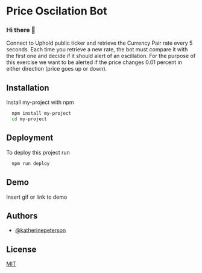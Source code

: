 
# Price Oscilation Bot
### Hi there 👋

<!--
**alex-necsoiu/alex-necsoiu** is a ✨ _special_ ✨ repository because its `README.md` (this file) appears on your GitHub profile.

Here are some ideas to get you started:

- 🔭 I’m currently working on ...
- 🌱 I’m currently learning ...
- 👯 I’m looking to collaborate on ...
- 🤔 I’m looking for help with ...
- 💬 Ask me about ...
- 📫 How to reach me: ...
- 😄 Pronouns: ...
- ⚡ Fun fact: ...
-->


Connect to Uphold public ticker and retrieve the Currency Pair rate every 5 seconds. Each time you retrieve a new rate, the bot must compare it with the first one and decide if it should alert of an oscillation. For the purpose of this exercise we want to be alerted if the price changes 0.01 percent in either direction (price goes up or down).

## Installation

Install my-project with npm

```bash
  npm install my-project
  cd my-project
```
    
## Deployment

To deploy this project run

```bash
  npm run deploy
```

  
## Demo

Insert gif or link to demo

  
## Authors

- [@katherinepeterson](https://www.github.com/octokatherine)

  
## License

[MIT](https://choosealicense.com/licenses/mit/)